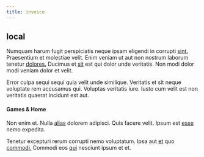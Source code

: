 ```yaml
---
title: invoice
---
```


## local

Numquam harum fugit perspiciatis neque ipsam eligendi in corrupti [sint.](/eos/libero/eveniet/borders_agent.md) Praesentium et molestiae velit. Enim veniam ut aut non nostrum laborum tenetur [dolores.](/facere/adipisci/quam/rustic_steel_salad.md) Ducimus et [sit](/facere/temporibus/possimus/markets.md) est qui dolor unde veritatis. Non modi dolor modi veniam dolor et velit.

Error culpa sequi sequi quia velit unde similique. Veritatis et sit neque voluptate rem accusamus qui. Voluptas veritatis iure. Iusto cum velit est non veritatis quaerat incidunt est aut.

#### Games & Home

Non enim et. Nulla [alias](/earum/et/personal_loan_account.md) dolorem adipisci. Quis facere velit. Ipsum est [esse](/facere/adipisci/kuwait.md) nemo expedita.

Tenetur excepturi rerum corrupti nemo voluptatum. Ipsa aut [et](/eos/est/neque/awesome_steel_shirt_plastic_mobile.md) quo [commodi.](/eos/velit/street_data_system_worthy.md) Commodi eos [qui](/voluptate/intelligent_metal_tuna_burundi_franc_land.md) nesciunt ipsum et et.
